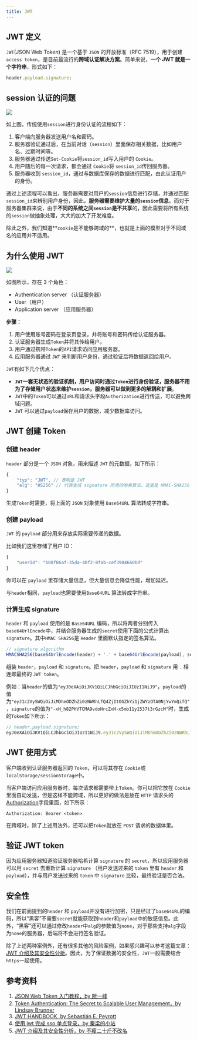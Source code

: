 ```yaml
---
title: JWT
---
```


## JWT 定义

`JWT`(JSON Web Token) 是一个基于 `JSON` 的开放标准（RFC 7519），用于创建`access token`，是目前最流行的**跨域认证解决方案**。简单来说，**一个 JWT 就是一个字符串**，形式如下：

```js
header.payload.signature;
```

## session 认证的问题

<Img w="600" src="https://cosmos-x.oss-cn-hangzhou.aliyuncs.com/CKdYzW.png" />

如上图，传统使用`session`进行身份认证的流程如下：

1. 客户端向服务器发送用户名和密码。
2. 服务器验证通过后，在当前对话（`session`）里面保存相关数据，比如用户名、过期时间等。
3. 服务器通过传送`Set-Cookie`将`session_id`写入用户的 `Cookie`。
4. 用户随后的每一次请求，都会通过 `Cookie`将 `session_id`传回服务器。
5. 服务器收到 `session_id`，通过与数据库保存的数据进行匹配，由此认证用户的身份。

通过上述流程可以看出，服务器需要对用户的`session`信息进行存储，并通过匹配`session_id`来辨别用户身份，因此，**服务器需要维护大量的`session`信息**。而对于服务器集群来说，由于**不同的系统之间`session`是不共享**的，因此需要将所有系统的`session`做抽象处理，大大的加大了开发难度。

除此之外，我们知道**`cookie`是不能够跨域的**，也就是上面的模型对于不同域名的应用并不适用。

## 为什么使用 JWT

<Img w="600" legend="JWT-Token认证流程" src="https://cosmos-x.oss-cn-hangzhou.aliyuncs.com/UFPIq3.png" />

如图所示，存在 3 个角色：

- Authentication server （认证服务器）
- User（用户）
- Application server （应用服务器）

**步骤：**

1. 用户使用账号密码在登录页登录，并将账号和密码传给认证服务器。
2. 认证服务器生成`Token`并将其传给用户。
3. 用户通过携带`Token`的`API`请求访问应用服务器。
4. 应用服务器通过 `JWT` 来判断用户身份，通过验证后将数据返回给用户。

`JWT`有如下几个优点：

- **`JWT`一套无状态的验证机制，用户访问时通过`Token`进行身份验证，服务器不用为了存储用户状态来维护`session`，服务器可以做到更多的解耦和扩展**。
- `JWT`中的`Token`可以通过`URL`和请求头字段`Authorization`进行传送，可以避免跨域问题。
- `JWT` 可以通过`payload`保存用户的数据，减少数据库访问。

## JWT 创建 Token

### 创建 header

`header` 部分是一个 `JSON` 对象，用来描述 `JWT` 的元数据，如下所示：

```js
{
    "typ": "JWT", // 表明是 JWT
    "alg": "HS256" // 代表生成 signature 所用的哈希算法，这里是 HMAC-SHA256
}
```

生成`Token`时需要，将上面的 `JSON` 对象使用 `Base64URL` 算法转成字符串。

### 创建 payload

`JWT` 的 `payload` 部分用来存放实际需要传递的数据。

比如我们这里存储了用户 ID：

```js
{
    "userId": "b08f86af-35da-48f2-8fab-cef3904660bd"
}
```

你可以在 `payload` 里存储大量信息，但大量信息会降低性能，增加延迟。

与`header`相同，`payload`也需要使用`Base64URL` 算法转成字符串。

### 计算生成 signature

`header` 和 `payload` 使用的是 `Base64URL` 编码，所以将两者分别传入`base64UrlEncode`中，并结合服务器生成的`secret`使用下面的公式计算出`signature`。其中`HMAC SHA256`是 `Header` 里面默认指定的签名算法。

```js
// signature algorithm
HMACSHA256(base64UrlEncode(header) + '.' + base64UrlEncode(payload), secret);
```

组装 `header`，`payload` 和 `signature`。把 `header`，`payload` 和 `signature` 用 `.` 相连即最终的 `JWT token`。

例如：当`header`的值为`"eyJ0eXAiOiJKV1QiLCJhbGciOiJIUzI1NiJ9"`，`payload`的值为`"eyJ1c2VySWQiOiJiMDhmODZhZi0zNWRhLTQ4ZjItOGZhYi1jZWYzOTA0NjYwYmQifQ"`，`signature`的值为`"-xN_h82PHVTCMA9vdoHrcZxH-x5mb11y1537t3rGzcM"`时，生成的`Token`如下所示：

```js
// header.payload.signature;
eyJ0eXAiOiJKV1QiLCJhbGciOiJIUzI1NiJ9.eyJ1c2VySWQiOiJiMDhmODZhZi0zNWRhLTQ4ZjItOGZhYi1jZWYzOTA0NjYwYmQifQ.-xN_h82PHVTCMA9vdoHrcZxH-x5mb11y1537t3rGzcM
```

## JWT 使用方式

客户端收到认证服务器返回的 `Token`，可以将其存在 `Cookie`或`localStorage/sessionStorage`中。

当客户端访问应用服务器时，每次请求都需要带上`Token`。你可以把它放在 `Cookie` 里面自动发送，但是这样不能跨域，所以更好的做法是放在 `HTTP` 请求头的[Authorization](/docs/http/5.http-headers/request-header#authorization)字段里面，如下所示：

```text
Authorization: Bearer <token>
```

在跨域时，除了上述用法外，还可以把`Token`就放在 `POST` 请求的数据体里。

## 验证 JWT token

因为应用服务器知道验证服务器哈希计算 `signature` 的 `secret`，所以应用服务器可以用 `secret` 去重新计算 `signature` （用户发送过来的 `token` 里有 `header` 和 `payload`），并与用户发送过来的 `token` 中 `signature` 比较，最终验证是否合法。

## 安全性

我们在前面提到的`header` 和 `payload`并没有进行加密，只是经过了`base64URL`的编码，所以“黑客”不需要`secret`就能获取到`header`和`payload`中的敏感信息。此外，“黑客”还可以通过修改`header`中`alg`的参数值为`none`，对于那些支持`alg`字段为`none`的服务器，后端将不会进行签名验证。

除了上述两种案例外，还有很多其他的风险案例，如果感兴趣可以参考这篇文章：[JWT 介绍及其安全性分析](https://www.freebuf.com/vuls/219056.html)。因此，为了保证数据的安全性，`JWT`一般需要结合`https`一起使用。

## 参考资料

1. [JSON Web Token 入门教程，by 阮一峰](http://www.ruanyifeng.com/blog/2018/07/json_web_token-tutorial.html)
2. [Token Authentication: The Secret to Scalable User Management，by Lindsay Brunner](https://stormpath.com/blog/token-authentication-scalable-user-mgmt)
3. [JWT HANDBOOK, by Sebastián E. Peyrott](https://www.fomasgroup.com/Portals/0/MgmNewsDocuments/jwt-handbook.pdf)
4. [使用 jwt 完成 sso 单点登录，by 秦梁的小站](https://bestqliang.com/2018/06/02/%E4%BD%BF%E7%94%A8jwt%E5%AE%8C%E6%88%90sso%E5%8D%95%E7%82%B9%E7%99%BB%E5%BD%95/)
5. [JWT 介绍及其安全性分析，by 不瘦二十斤不改名](https://www.freebuf.com/vuls/219056.html)
